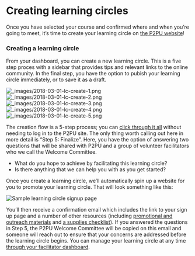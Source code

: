 # Creating learning circles

Once you have selected your course and confirmed where and when you’re going to meet, it’s time to create your learning circle on [the P2PU website](https://learningcircles.p2pu.org/en/studygroup/create/)!

### Creating a learning circle

From your dashboard, you can create a new learning circle. This is a five step proces with a sidebar that provides tips and relevant links to the online community. In the final step, you have the option to pubish your learning circle immediately, or to save it as a draft.



![\_images/2018-03-01-lc-create-1.png](https://learning-circles-user-manual.readthedocs.io/en/latest/_images/2018-03-01-lc-create-1.png) ![\_images/2018-03-01-lc-create-2.png](https://learning-circles-user-manual.readthedocs.io/en/latest/_images/2018-03-01-lc-create-2.png) ![\_images/2018-03-01-lc-create-3.png](https://learning-circles-user-manual.readthedocs.io/en/latest/_images/2018-03-01-lc-create-3.png) ![\_images/2018-03-01-lc-create-4.png](https://learning-circles-user-manual.readthedocs.io/en/latest/_images/2018-03-01-lc-create-4.png) ![\_images/2018-03-01-lc-create-5.png](https://learning-circles-user-manual.readthedocs.io/en/latest/_images/2018-03-01-lc-create-5.png)  


The creation flow is a 5-step process; you can [click through it all](https://learningcircles.p2pu.org/en/studygroup/create/) without needing to log in to the P2PU site. The only thing worth calling out here in more detail is “Step 5: Finalize”. Here, you have the option of answering two questions that will be shared with P2PU and a group of volunteer facilitators who we call the Welcome Committee.

* What do you hope to achieve by facilitating this learning circle?
* Is there anything that we can help you with as you get started?

Once you create a learning circle, we’ll automatically spin up a website for you to promote your learning circle. That will look something like this:

![Sample learning circle signup page](https://community.p2pu.org/uploads/default/original/2X/0/03306f129a415ac4f955cb918c5ae665b6b963e3.png)

You’ll then receive a confirmation email which includes the link to your sign up page and a number of other resources \(including [promotional and outreach materials](https://community.p2pu.org/c/learning-circles/promotion-and-outreach) and [a supplies checklist](https://community.p2pu.org/c/learning-circles/creating-a-learning-circle)\). If you answered the questions in Step 5, the P2PU Welcome Committee will be copied on this email and someone will reach out to ensure that your concerns are addressed before the learning circle begins. You can manage your learning circle at any time [through your facilitator dashboard](https://learningcircles.p2pu.org/en/). 

